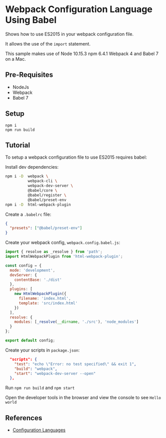# Webpack Configuration Language Using Babel

Shows how to use ES2015 in your webpack configuration file.

It allows the use of the `import` statement.

This sample makes use of Node 10.15.3 npm 6.4.1 Webpack 4 and Babel 7 on a Mac.

## Pre-Requisites

- NodeJs
- Webpack
- Babel 7

## Setup

```
npm i
npm run build
```

## Tutorial

To setup a webpack configuration file to use ES2015 requires babel:

Install dev dependencies:

```bash
npm i -D  webpack \
          webpack-cli \
          webpack-dev-server \
          @babel/core \
          @babel/register \
          @babel/preset-env
npm i -D  html-webpack-plugin
```

Create a `.babelrc` file:

```json
{
  "presets": ["@babel/preset-env"]
}
```

Create your webpack config, `webpack.config.babel.js`:

```js
import { resolve as _resolve } from 'path';
import HtmlWebpackPlugin from 'html-webpack-plugin';

const config = {
  mode: 'development',
  devServer: {
    contentBase: './dist'
  },
  plugins: [
    new HtmlWebpackPlugin({
      filename: 'index.html',
      template: 'src/index.html'
    })
  ],
  resolve: {
    modules: [_resolve(__dirname, './src'), 'node_modules']
  }
};

export default config;
```

Create your scripts in `package.json`:


```json
  "scripts": {
    "test": "echo \"Error: no test specified\" && exit 1",
    "build": "webpack",
    "start": "webpack-dev-server --open"
  },
```

Run `npm run build` and `npm start`

Open the developer tools in the browser and view the console to see `Hello world`


## References

- [Configuration Languages](https://webpack.js.org/configuration/configuration-languages/)